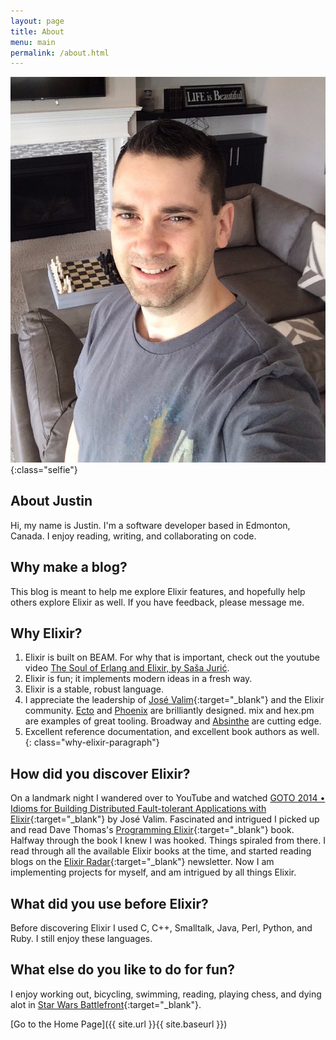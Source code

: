 ```yaml
---
layout: page
title: About
menu: main
permalink: /about.html
---
```


![selfie](/assets/images/github.selfie.jpg){:class="selfie"}

## About Justin

Hi, my name is Justin.  I'm a software developer based in Edmonton, Canada. I enjoy reading, writing,
and collaborating on code.

## Why make a blog?

This blog is meant to help me explore Elixir features, and hopefully help others explore Elixir as well.
If you have feedback, please message me.

## Why Elixir?  

1. Elixir is built on BEAM.  For why that is important, check out the youtube video [The Soul of Erlang and Elixir, by Saša Jurić](https://www.youtube.com/watch?v=JvBT4XBdoUE).
2. Elixir is fun; it implements modern ideas in a fresh way.  
3. Elixir is a stable, robust language.
4. I appreciate the leadership of [José Valim](http://github.com/josevalim){:target="_blank"} and the Elixir community.  [Ecto](https://www.amazon.ca/Programming-Ecto-Database-Scalability-Performance/dp/1680502824/ref=sr_1_3?keywords=ecto+book&qid=1582015230&s=books&sr=1-3) and [Phoenix](https://www.amazon.ca/Phoenix-Action-Geoffrey-Lessel/dp/1617295043/ref=pd_sbs_14_2/136-3491359-4597008?_encoding=UTF8&pd_rd_i=1617295043&pd_rd_r=6b9775db-c084-42e9-8d5f-30659e7086b7&pd_rd_w=zymIB&pd_rd_wg=N4PZC&pf_rd_p=74b54c94-7195-4620-ba51-7d167ac58a58&pf_rd_r=A8NCQEYHW6XDCDR2TCVN&psc=1&refRID=A8NCQEYHW6XDCDR2TCVN) are brilliantly designed.  mix and hex.pm
are examples of great tooling.  Broadway and [Absinthe](https://www.amazon.ca/Craft-GraphQL-APIs-Elixir-Absinthe/dp/1680502557/ref=sr_1_2?keywords=Absinthe+elixir&qid=1582015306&s=books&sr=1-2) are cutting edge.
5. Excellent reference documentation, and excellent book authors as well.
{: class="why-elixir-paragraph"}

## How did you discover Elixir?

On a landmark night I wandered over to YouTube and watched [GOTO 2014 • Idioms for Building Distributed Fault-tolerant Applications with Elixir](https://www.youtube.com/watch?v=B4rOG9Bc65Q){:target="_blank"} by José Valim.
Fascinated and intrigued I picked up and read Dave Thomas's
[Programming Elixir](https://www.amazon.com/Programming-Elixir-1-6-Functional-Concurrent/dp/1680502999/){:target="_blank"} book.  Halfway through the book I knew I was hooked.  Things spiraled from there.  I read through all the available Elixir books at the time, and started reading blogs on the [Elixir Radar](http://plataformatec.com.br/elixir-radar/weekly-newsletter){:target="_blank"} newsletter.  Now I am implementing projects for myself, and am intrigued by all things Elixir.

## What did you use before Elixir?

Before discovering Elixir I used C, C++, Smalltalk, Java, Perl, Python, and Ruby.  I still enjoy these languages.

## What else do you like to do for fun?

I enjoy working out, bicycling, swimming, reading, playing chess, and dying alot in [Star Wars Battlefront](http://starwars.ea.com/starwars/battlefront){:target="_blank"}.

[Go to the Home Page]({{ site.url }}{{ site.baseurl }})
